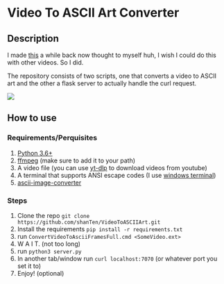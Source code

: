# Video To ASCII Art Converter

## Description

I made [this](https://github.com/ShanTen/FortniteDDAnimated) a while back now thought to myself huh, I wish I could do this with other videos. So I did.

The repository consists of two scripts, one that converts a video to ASCII art and the other a flask server to actually handle the curl request.

![](https://cdn.discordapp.com/attachments/1070991530015338576/1160196734186692698/output.gif)

## How to use

### Requirements/Perquisites
1. [Python 3.6+](https://www.python.org/downloads/)
2. [ffmpeg](https://ffmpeg.org/download.html) (make sure to add it to your path)
3. A video file (you can use [yt-dlp](https://github.com/yt-dlp/yt-dlp) to download videos from youtube)
4. A terminal that supports ANSI escape codes (I use [windows terminal](https://github.com/microsoft/terminal))
5. [ascii-image-converter](https://github.com/TheZoraiz/ascii-image-converter)

### Steps
1. Clone the repo `git clone https://github.com/shanTen/VideoToASCIIArt.git`
2. Install the requirements `pip install -r requirements.txt`
3. run `ConvertVideoToAsciiFramesFull.cmd <SomeVideo.ext>` 
4. W A I T. (not too long)
5. run `python3 server.py`
6. In another tab/window run `curl localhost:7070` (or whatever port you set it to)
7. Enjoy! (optional)
